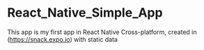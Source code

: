 # React_Native_Simple_App
This app is my first app in React Native Cross-platform, created in (https://snack.expo.io) with static data
